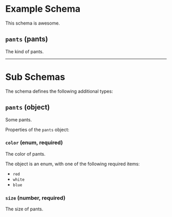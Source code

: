 # Example Schema

This schema is awesome.

## `pants` (pants)

The kind of pants.

---

# Sub Schemas

The schema defines the following additional types:

## `pants` (object)

Some pants.

Properties of the `pants` object:

### `color` (enum, required)

The color of pants.

The object is an enum, with one of the following required items:

* `red`
* `white`
* `blue`

### `size` (number, required)

The size of pants.
